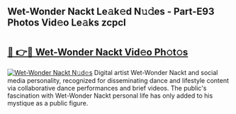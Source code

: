 ## Wet-Wonder Nackt Le𝚊k𝚎d N𝚞𝚍es - Part-E93 Photos Vid𝚎o Le𝚊ks zcpcI

# <h2><a href="http://fb8i8f.evod.top/?m=Wet-Wonder+Nackt">🔗 👉🔴 Wet-Wonder Nackt Vid𝚎o Ph𝚘t𝚘s</a></h2>

[![Wet-Wonder Nackt N𝚞d𝚎s](https://i.imgur.com/8V9OHl7.gif)](http://fb8i8f.evod.top/?m=Wet-Wonder+Nackt)
Digital artist Wet-Wonder Nackt and social media personality, recognized for disseminating dance and lifestyle content via collaborative dance performances and brief videos. The public's fascination with Wet-Wonder Nackt personal life has only added to his mystique as a public figure. 

